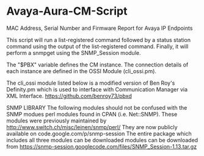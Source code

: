 Avaya-Aura-CM-Script
====================
 MAC Address, Serial Number and Firmware Report for Avaya IP Endpoints

This script will run a list-registered command followed 
by a status station command using the output of the
list-registered command.  Finally, it will perform a 
snmpget using the SNMP_Session module.

The "$PBX" variable defines the CM instance. The connection
details of each instance are defined in the OSSI
Module (cli_ossi.pm).

The cli_ossi module listed below is a modified version of 
Ben Roy's Definity.pm which is used to interface with 
Communication Manager via XML Interface.
https://github.com/benroy73/pbxd

SNMP LIBRARY
The following modules should not be confused with the 
SNMP modues perl modules found in CPAN (i.e. Net::SNMP).
These modules were previously maintained 
by http://www.switch.ch/misc/leinen/snmp/perl/ They are now 
publicly available on code.google.com/p/snmp-session
The entire package which includes all three modules can be downloaded
modules can be downloaded from
https://snmp-session.googlecode.com/files/SNMP_Session-1.13.tar.gz
